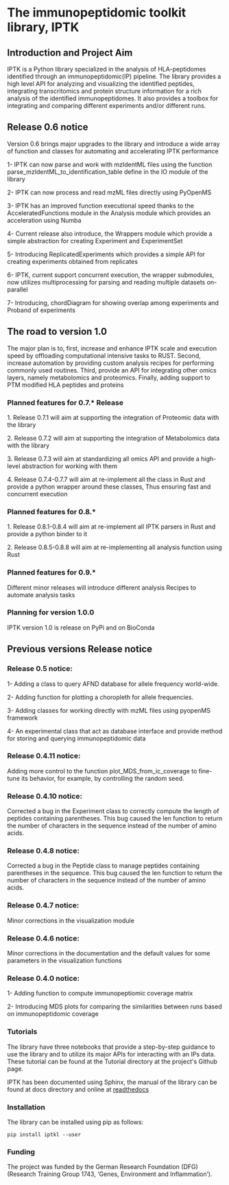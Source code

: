 # The immunopeptidomic toolkit library, IPTK #

## Introduction and Project Aim ##

<p>IPTK is a Python library specialized in the analysis of HLA-peptidomes identified through an immunopeptidomic(IP) pipeline.
The library provides a high level API for analyzing and visualizing the identified peptides, integrating transcritomics and protein structure information for a rich analysis of the identified immunopeptidomes. It also provides a toolbox for integrating and comparing different experiments and/or different runs.</p>

## Release 0.6 notice ##

<p> Version 0.6 brings major upgrades to the library and introduce a wide array of function and classes for automating and accelerating IPTK performance </p>
<p> 1- IPTK can now parse and work with mzIdentML files using the function parse_mzIdentML_to_identification_table define in the IO module of the library </p>
<p> 2- IPTK can now process and read mzML files directly using PyOpenMS </p>
<p> 3- IPTK has an improved function executional speed thanks to the AcceleratedFunctions module in the Analysis module which provides an acceleration using Numba</p>
<p> 4- Current release also introduce, the Wrappers module which provide a simple abstraction for creating Experiment and ExperimentSet</p>
<p> 5- Introducing ReplicatedExperiments which provides a simple API for creating experiments obtained from replicates </p>
<p> 6- IPTK, current support concurrent execution, the wrapper submodules, now utilizes multiprocessing for parsing and reading multiple datasets on-parallel </p>
<p> 7- Introducing, chordDiagram for showing overlap among experiments and Proband of experiments </p>

## The road to version 1.0 ##

<p> The major plan is to, first, increase and enhance IPTK scale and execution speed by offloading computational intensive tasks to RUST. Second, increase automation by providing custom analysis recipes for performing commonly used routines. Third, provide an API for integrating other omics layers, namely metabolomics and proteomics. Finally, adding support to PTM modified HLA peptides and proteins</p>

### Planned features for 0.7.* Release ###

<p> 1. Release 0.7.1 will aim at supporting the integration of Proteomic data with the library </p>
<p> 2. Release 0.7.2 will aim at supporting the integration of Metabolomics data with the library</p>
<p> 3. Release 0.7.3 will aim at standardizing all omics API and provide a high-level abstraction for working with them</p>
<p> 4. Release 0.7.4-0.7.7 will aim at re-implement all the class in Rust and provide a python wrapper around these classes, Thus ensuring fast and concurrent execution</p>

### Planned features for 0.8.* ###

<p> 1. Release 0.8.1-0.8.4 will aim at re-implement all IPTK parsers in Rust and provide a python binder to it</p>
<p> 2. Release 0.8.5-0.8.8 will aim at re-implementing all analysis function using Rust </p>

### Planned features for 0.9.* ###

<p> Different minor releases will introduce different analysis Recipes to automate analysis tasks</p>

### Planning for version 1.0.0 ###

<p> IPTK version 1.0 is release on PyPi and on BioConda </p>

## Previous versions Release notice ##

### Release 0.5 notice: ###

<p> 1- Adding a class to query AFND database for allele frequency world-wide. </p>
<p> 2- Adding function for plotting a choropleth for allele frequencies. </p>
<p> 3- Adding classes for working directly with mzML files using pyopenMS framework </p>
<p> 4- An experimental class that act as database interface and provide method for storing and querying immunopeptidomic data</p>

### Release 0.4.11 notice: ###

<p> Adding more control to the function plot_MDS_from_ic_coverage to fine-tune its behavior, for example, by controlling the random seed.</p>

### Release 0.4.10 notice: ###

<p> Corrected a bug in the Experiment class to correctly compute the length of peptides containing parentheses. This bug caused the len function to return the number of characters in the sequence instead of the number of amino acids. </p>

### Release 0.4.8 notice: ###

<p> Corrected a bug in the Peptide class to manage peptides containing parentheses in the sequence. This bug caused the len function to return the number of characters 
in the sequence instead of the number of amino acids. </p>

### Release 0.4.7 notice: ###

<p> Minor corrections in the visualization module</p>

### Release 0.4.6 notice: ###

<p> Minor corrections in the documentation and the default values for some parameters in the visualization functions</p>

### Release 0.4.0 notice: ###

<p> 1- Adding function to compute immunopeptiomic coverage matrix </p>
<p> 2- Introducing MDS plots for comparing the similarities between runs based on immunopeptidomic coverage </p>  


### Tutorials ###

<p>The library have three notebooks that provide a step-by-step guidance to use the library and to utilize its major APIs for interacting with an IPs data.
These tutorial can be found at the Tutorial directory at the project's Github page.</p>

<p> IPTK has been documented using Sphinx, the manual of the library can be found at docs directory and online at <a href= "https://iptk.readthedocs.io/en/latest/index.html"> readthedocs </a> </p> 

### Installation ###

<p>The library can be installed using pip as follows: </p>

```
pip install iptkl --user
```

### Funding ###

The project was funded by the German Research Foundation (DFG) (Research Training Group 1743, ‘Genes, Environment and Inflammation’). 
